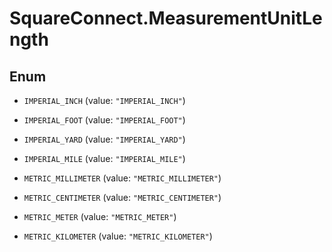 # SquareConnect.MeasurementUnitLength

## Enum


* `IMPERIAL_INCH` (value: `"IMPERIAL_INCH"`)

* `IMPERIAL_FOOT` (value: `"IMPERIAL_FOOT"`)

* `IMPERIAL_YARD` (value: `"IMPERIAL_YARD"`)

* `IMPERIAL_MILE` (value: `"IMPERIAL_MILE"`)

* `METRIC_MILLIMETER` (value: `"METRIC_MILLIMETER"`)

* `METRIC_CENTIMETER` (value: `"METRIC_CENTIMETER"`)

* `METRIC_METER` (value: `"METRIC_METER"`)

* `METRIC_KILOMETER` (value: `"METRIC_KILOMETER"`)


